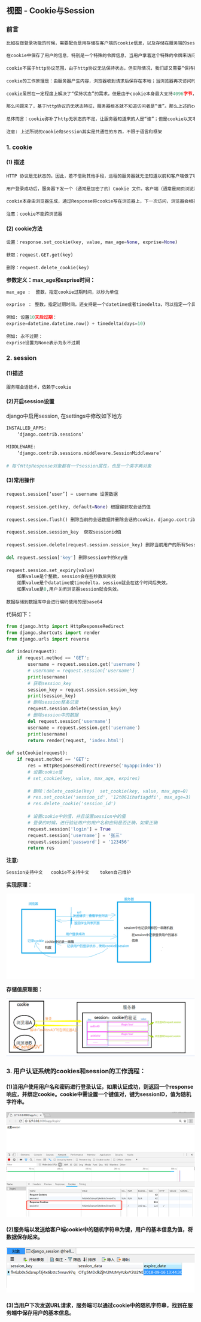 
## 视图 - Cookie与Session

### 前言

```python
比如在做登录功能的时候，需要配合是用存储在客户端的cookie信息，以及存储在服务端的session来实现登录功能。

在cookie中保存了用户的信息，特别是一个特殊的令牌信息，当用户拿着这个特殊的令牌来访问网站的时候，网站会从cookie中获取这个特殊令牌去数据库session中去查询是否有这个对应的令牌的信息，如果有则验证成功，就可以把用户的信息返回给客户端，如果验证失败则提示用户没有登录等提示信息。

cookie不属于http协议范围，由于http协议无法保持状态，但实际情况，我们却又需要“保持状态”，因此cookie就是在这样一个场景下诞生。

cookie的工作原理是：由服务器产生内容，浏览器收到请求后保存在本地；当浏览器再次访问时，浏览器会自动带上cookie，这样服务器就能通过cookie的内容来判断这个是“谁”了。

cookie虽然在一定程度上解决了“保持状态”的需求，但是由于cookie本身最大支持4096字节，以及cookie本身保存在客户端，可能被拦截或窃取，因此就需要有一种新的东西，它能支持更多的字节，并且他保存在服务器，有较高的安全性。这就是session。

那么问题来了，基于http协议的无状态特征，服务器根本就不知道访问者是“谁”。那么上述的cookie就起到桥接的作用。我们可以给每个客户端的cookie分配一个唯一的id，这样用户在访问时，通过cookie，服务器就知道来的人是“谁”。然后我们再根据不同的cookie的id，在服务器上保存一段时间的私密资料，如“账号密码”等。

总体而言：cookie弥补了http无状态的不足，让服务器知道来的人是“谁”；但是cookie以文本的形式保存在本地，自身安全性较差；所以我们就通过cookie识别不同的用户，对应的在session里保存私密的信息以及超过4096字节的文本。

注意: 上述所说的cookie和session其实是共通性的东西，不限于语言和框架
```

### 1. cookie

#### (1) 描述

```python
HTTP 协议是无状态的。因此，若不借助其他手段，远程的服务器就无法知道以前和客户端做了哪些通信。Cookie 就是「其他手段」之一。 Cookie 一个典型的应用场景，就是用于记录用户在网站上的登录状态。

用户登录成功后，服务器下发一个（通常是加密了的）Cookie 文件。客户端（通常是网页浏览器）将收到的 Cookie 文件保存起来。下次客户端与服务器连接时，将 Cookie 文件发送给服务器，由服务器校验其含义，恢复登录状态（从而避免再次登录）。

cookie本身由浏览器生成，通过Response将cookie写在浏览器上，下一次访问，浏览器会根据不同的规则携带cookie过来。

注意：cookie不能跨浏览器
```

#### (2) cookie方法

```python
设置：response.set_cookie(key, value, max_age=None, exprise=None)

获取：request.GET.get(key)

删除：request.delete_cookie(key)
```

**参数定义：max_age和exprise时间：**

```python
max_age :  整数，指定cookie过期时间，以秒为单位

exprise ： 整数，指定过期时间，还支持是一个datetime或者timedelta，可以指定一个具体日期时间

例如: 设置10天后过期：
exprise=datetime.datetime.now() + timedelta(days=10)

例如: 永不过期：
exprise设置为None表示为永不过期
```


### 2. session

#### (1)描述
```python
服务端会话技术，依赖于cookie
```

#### (2)开启session设置

django中启用session,  在settings中修改如下地方

```python
INSTALLED_APPS:
    ‘django.contrib.sessions’

MIDDLEWARE:
    ‘django.contrib.sessions.middleware.SessionMiddleware’
    
# 每个HttpResponse对象都有一个session属性，也是一个类字典对象
```


#### (3)常用操作

```python
request.session[‘user’] = username 设置数据

request.session.get(key, default=None) 根据键获取会话的值

request.session.flush() 删除当前的会话数据并删除会话的cookie，django.contrib.auth.logout() 函数中就会调用它。

request.session.session_key  获取sessionid值

request.session.delete(request.session.session_key) 删除当前用户的所有Session数据

del request.session['key'] 删除session中的key值

request.session.set_expiry(value)
	如果value是个整数，session会在些秒数后失效
	如果value是个datatime或timedelta，session就会在这个时间后失效。 
	如果value是0,用户关闭浏览器session就会失效。

数据存储到数据库中会进行编码使用的是base64
```

代码如下：

```python
from django.http import HttpResponseRedirect
from django.shortcuts import render
from django.urls import reverse

def index(request):
    if request.method == 'GET':
        username = request.session.get('username')
        # username = request.session['username']
        print(username)
        # 获取session_key
        session_key = request.session.session_key
        print(session_key)
        # 删除session整条记录
        request.session.delete(session_key)
        # 删除session中的数据
        del request.session['username']
        username = request.session.get('username')
        print(username)
        return render(request, 'index.html')
        
def setCookie(request):
    if request.method == 'GET':
        res = HttpResponseRedirect(reverse('myapp:index'))
        # 设置cookie值
        # set_cookie(key, value, max_age, expires)

        # 删除：delete_cookie(key)  set_cookie(key, value, max_age=0)
        # res.set_cookie('session_id', '12t861ihafiagdfi', max_age=3)
        # res.delete_cookie('session_id')

        # 设置cookie中的值，并且设置session中的值
        # 登录的时候，进行验证用户的用户名和密码是否正确，如果正确
        request.session['login'] = True
        request.session['username'] = '张三'
        request.session['password'] = '123456'
        return res
```

**注意:**

```python
Session支持中文   cookie不支持中文    token自己维护
```

**实现原理：**

![图](./images/django_cookie_session_yuanli.png)

**存储值原理图：**

![图](./images/django_cookie_session.png)

### 3. 用户认证系统的cookies和session的工作流程：

#### (1)当用户使用用户名和密码进行登录认证，如果认证成功，则返回一个response响应，并绑定cookie。cookie中需设置一个键值对，键为sessionID，值为随机字符串。

![图](./images/django_cookie_f12.png)

#### (2)服务端以发送给客户端cookie中的随机字符串为键，用户的基本信息为值，将数据保存起来。
![图](./images/django_session_data.png)

#### (3)当用户下次发送URL请求，服务端可以通过cookie中的随机字符串，找到在服务端中保存用户的基本信息。



